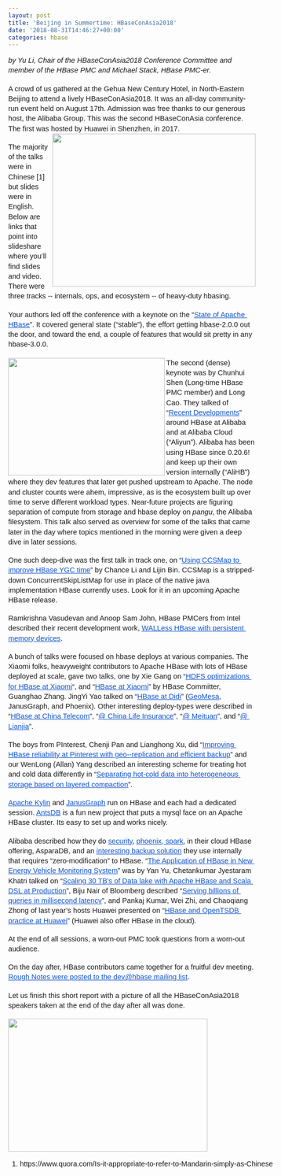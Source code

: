 ```yaml
---
layout: post
title: 'Beijing in Summertime: HBaseConAsia2018'
date: '2018-08-31T14:46:27+00:00'
categories: hbase
---
```

<span id="docs-internal-guid-7d70effa-7fff-11fe-437e-2cebbd5af665"> 
    <p dir="ltr" style="line-height: 1.38; margin-top: 0pt; margin-bottom: 0pt;"><em><span style="font-size: 11pt; font-family: Arial; background-color: transparent; font-variant-numeric: normal; font-variant-east-asian: normal; vertical-align: baseline; white-space: pre-wrap;">by Yu Li, Chair of the HBaseConAsia2018 Conference Committee and member of the HBase PMC and </span><span style="background-color: transparent; font-family: Arial; font-size: 11pt; white-space: pre-wrap;">Michael Stack, HBase PMC-er.</span></em></p><br /> 
    <p dir="ltr" style="line-height: 1.38; margin-top: 0pt; margin-bottom: 0pt;"><span style="font-size: 11pt; font-family: Arial; background-color: transparent; font-variant-numeric: normal; font-variant-east-asian: normal; vertical-align: baseline; white-space: pre-wrap;">A crowd of us gathered at the Gehua New Century Hotel, in North-Eastern Beijing to attend a lively HBaseConAsia2018. It was an all-day community-run event held on August 17th. Admission was free thanks to our generous host, the Alibaba Group. This was the second HBaseConAsia conference. The first was hosted by Huawei in Shenzhen, in 2017.</span><img src="https://lh3.googleusercontent.com/XGD2gIQ_upgfzr5lCw4XxreNJ1xNtJWB5F1gc7uxs-Kxx1LbNsDFzafjvTxjJ18pVdALfjxh7apss-XE9HRhxEoY6SWhFLeaNtKzxOYR0TepmPFsRe3JstSmWP85TNmXx1k2rKmd" style="transform: rotate(0rad);" width="414" height="311" align="right" /></p><br /> 
    <p dir="ltr" style="line-height: 1.38; margin-top: 0pt; margin-bottom: 0pt;"><span style="font-size: 11pt; font-family: Arial; background-color: transparent; font-variant-numeric: normal; font-variant-east-asian: normal; vertical-align: baseline; white-space: pre-wrap;">The majority of the talks were in Chinese [1] but slides were in English. Below are links that point into slideshare where you’ll find slides and video. There were three tracks -- internals, ops, and ecosystem -- of heavy-duty hbasing.</span></p><br /> 
    <p dir="ltr" style="line-height: 1.38; margin-top: 0pt; margin-bottom: 0pt;"><span style="font-size: 11pt; font-family: Arial; background-color: transparent; font-variant-numeric: normal; font-variant-east-asian: normal; vertical-align: baseline; white-space: pre-wrap;">Your authors led off the conference with a keynote on the “</span><a href="https://www.slideshare.net/MichaelStack4/hbaseconasia2018-keynote1-apache-hbase-project-status?qid=0ae179b1-e266-44ea-b949-e7864efece63&amp;v=&amp;b=&amp;from_search=1"><span style="font-size: 11pt; font-family: Arial; color: #1155cc; background-color: transparent; font-variant-numeric: normal; font-variant-east-asian: normal; text-decoration-line: underline; vertical-align: baseline; white-space: pre-wrap;">State of Apache HBase</span></a><span style="font-size: 11pt; font-family: Arial; background-color: transparent; font-variant-numeric: normal; font-variant-east-asian: normal; vertical-align: baseline; white-space: pre-wrap;">”. It covered general state (“stable”), the effort getting hbase-2.0.0 out the door, and toward the end, a couple of features that would sit pretty in any hbase-3.0.0.</span></p><br /><img src="https://lh5.googleusercontent.com/DTNqoJL7yK844TZbjBZhovaoYpCVRdtfHRowLvhy0sA93rSbG7jcyaL--0zcHY-dBT3rAT-XaxhQz4SW60ScjS51jXShJeCxJEfD_Sm7ExvNak8Qd_mQWXdQgdhDZfHH3yxOlqbr" style="transform: rotate(0rad);" width="319" height="239" align="left" /> 
    <p dir="ltr" style="line-height: 1.38; margin-top: 0pt; margin-bottom: 0pt;"><span style="font-size: 11pt; font-family: Arial; background-color: transparent; font-variant-numeric: normal; font-variant-east-asian: normal; vertical-align: baseline; white-space: pre-wrap;">The second (dense) keynote was by Chunhui Shen (Long-time HBase PMC member) and Long Cao. They talked of “</span><a href="https://www.slideshare.net/MichaelStack4/hbaseconasia2018-keynote-2-recent-development-of-hbase-in-alibaba-and-cloud?qid=21eab965-c548-45df-8b51-85df96c7ddc6&amp;v=&amp;b=&amp;from_search=6"><span style="font-size: 11pt; font-family: Arial; color: #1155cc; background-color: transparent; font-variant-numeric: normal; font-variant-east-asian: normal; text-decoration-line: underline; vertical-align: baseline; white-space: pre-wrap;">Recent Developments</span></a><span style="font-size: 11pt; font-family: Arial; background-color: transparent; font-variant-numeric: normal; font-variant-east-asian: normal; vertical-align: baseline; white-space: pre-wrap;">” around HBase at Alibaba and at Alibaba Cloud (“Aliyun”). Alibaba has been using HBase since 0.20.6! and keep up their own version internally (“AliHB”) where they dev features that later get pushed upstream to Apache. The node and cluster counts were ahem, impressive, as is the ecosystem built up over time to serve different workload types. Near-future projects are figuring separation of compute from storage and hbase deploy on </span><span style="font-size: 11pt; font-family: Arial; background-color: transparent; font-style: italic; font-variant-numeric: normal; font-variant-east-asian: normal; vertical-align: baseline; white-space: pre-wrap;">pangu</span><span style="font-size: 11pt; font-family: Arial; background-color: transparent; font-variant-numeric: normal; font-variant-east-asian: normal; vertical-align: baseline; white-space: pre-wrap;">, the Alibaba filesystem. This talk also served as overview for some of the talks that came later in the day where topics mentioned in the morning were given a deep dive in later sessions.</span></p><br /> 
    <p dir="ltr" style="line-height: 1.38; margin-top: 0pt; margin-bottom: 0pt;"><span style="font-size: 11pt; font-family: Arial; background-color: transparent; font-variant-numeric: normal; font-variant-east-asian: normal; vertical-align: baseline; white-space: pre-wrap;">One such deep-dive was the first talk in track one, on “</span><a href="https://www.slideshare.net/MichaelStack4/hbaseconasia2018-track11-use-ccsmap-to-improve-hbase-ygc-time?qid=9ab46155-3ecb-4199-84d2-69f8bbadf621&amp;v=&amp;b=&amp;from_search=1"><span style="font-size: 11pt; font-family: Arial; color: #1155cc; background-color: transparent; font-variant-numeric: normal; font-variant-east-asian: normal; text-decoration-line: underline; vertical-align: baseline; white-space: pre-wrap;">Using CCSMap to improve HBase YGC time</span></a><span style="font-size: 11pt; font-family: Arial; background-color: transparent; font-variant-numeric: normal; font-variant-east-asian: normal; vertical-align: baseline; white-space: pre-wrap;">” by Chance Li and Lijin Bin. CCSMap is a stripped-down ConcurrentSkipListMap for use in place of the native java implementation HBase currently uses. Look for it in an upcoming Apache HBase release.</span></p><br /> 
    <p dir="ltr" style="line-height: 1.38; margin-top: 0pt; margin-bottom: 0pt;"><span style="font-size: 11pt; font-family: Arial; background-color: transparent; font-variant-numeric: normal; font-variant-east-asian: normal; vertical-align: baseline; white-space: pre-wrap;">Ramkrishna Vasudevan and Anoop Sam John, HBase PMCers from Intel described their recent development work, </span><a href="https://www.slideshare.net/MichaelStack4/hbaseconasia2018-track12-walless-hbase-with-persistent-memory-devices"><span style="font-size: 11pt; font-family: Arial; color: #1155cc; background-color: transparent; font-variant-numeric: normal; font-variant-east-asian: normal; text-decoration-line: underline; vertical-align: baseline; white-space: pre-wrap;">WALLess HBase with persistent memory devices</span></a><span style="font-size: 11pt; font-family: Arial; background-color: transparent; font-variant-numeric: normal; font-variant-east-asian: normal; vertical-align: baseline; white-space: pre-wrap;">.</span></p><br /> 
    <p dir="ltr" style="line-height: 1.38; margin-top: 0pt; margin-bottom: 0pt;"><span style="font-size: 11pt; font-family: Arial; background-color: transparent; font-variant-numeric: normal; font-variant-east-asian: normal; vertical-align: baseline; white-space: pre-wrap;">A bunch of talks were focused on hbase deploys at various companies. The Xiaomi folks, heavyweight contributors to Apache HBase with lots of HBase deployed at scale, gave two talks, one by Xie Gang on “</span><a href="https://www.slideshare.net/MichaelStack4/hbaseconasia2018-track17-hdfs-optimizations-for-hbase-at-xiaomi"><span style="font-size: 11pt; font-family: Arial; color: #1155cc; background-color: transparent; font-variant-numeric: normal; font-variant-east-asian: normal; text-decoration-line: underline; vertical-align: baseline; white-space: pre-wrap;">HDFS optimizations for HBase at Xiaomi</span></a><span style="font-size: 11pt; font-family: Arial; background-color: transparent; font-variant-numeric: normal; font-variant-east-asian: normal; vertical-align: baseline; white-space: pre-wrap;">“, and “</span><a href="https://www.slideshare.net/MichaelStack4/hbaseconasia2018-track13-hbase-at-xiaomi"><span style="font-size: 11pt; font-family: Arial; color: #1155cc; background-color: transparent; font-variant-numeric: normal; font-variant-east-asian: normal; text-decoration-line: underline; vertical-align: baseline; white-space: pre-wrap;">HBase at Xiaomi</span></a><span style="font-size: 11pt; font-family: Arial; background-color: transparent; font-variant-numeric: normal; font-variant-east-asian: normal; vertical-align: baseline; white-space: pre-wrap;">” by HBase Committer, Guanghao Zhang. JingYi Yao talked on “</span><a href="https://www.slideshare.net/MichaelStack4/track14-hbase-at-didi?qid=84295e25-c04e-4c00-9c02-58464a26e846&amp;v=&amp;b=&amp;from_search=1"><span style="font-size: 11pt; font-family: Arial; color: #1155cc; background-color: transparent; font-variant-numeric: normal; font-variant-east-asian: normal; text-decoration-line: underline; vertical-align: baseline; white-space: pre-wrap;">HBase at Didi</span></a><span style="font-size: 11pt; font-family: Arial; background-color: transparent; font-variant-numeric: normal; font-variant-east-asian: normal; vertical-align: baseline; white-space: pre-wrap;">” (</span><a href="https://www.geomesa.org/"><span style="font-size: 11pt; font-family: Arial; color: #1155cc; background-color: transparent; font-variant-numeric: normal; font-variant-east-asian: normal; text-decoration-line: underline; vertical-align: baseline; white-space: pre-wrap;">GeoMesa</span></a><span style="font-size: 11pt; font-family: Arial; background-color: transparent; font-variant-numeric: normal; font-variant-east-asian: normal; vertical-align: baseline; white-space: pre-wrap;">, JanusGraph, and Phoenix). Other interesting deploy-types were described in “</span><a href="https://www.slideshare.net/MichaelStack4/hbaseconasia2018-track32-hbase-at-china-telecom?qid=0615cb9f-2086-45e4-8b9d-e8dada145c07&amp;v=&amp;b=&amp;from_search=1"><span style="font-size: 11pt; font-family: Arial; color: #1155cc; background-color: transparent; font-variant-numeric: normal; font-variant-east-asian: normal; text-decoration-line: underline; vertical-align: baseline; white-space: pre-wrap;">HBase at China Telecom</span></a><span style="font-size: 11pt; font-family: Arial; background-color: transparent; font-variant-numeric: normal; font-variant-east-asian: normal; vertical-align: baseline; white-space: pre-wrap;">”, “</span><a href="https://www.slideshare.net/MichaelStack4/hbaseconasia2018-track33-hbase-at-china-life-insurance?qid=7ed2b48f-c057-47ff-8f18-2f9271346afa&amp;v=&amp;b=&amp;from_search=8"><span style="font-size: 11pt; font-family: Arial; color: #1155cc; background-color: transparent; font-variant-numeric: normal; font-variant-east-asian: normal; text-decoration-line: underline; vertical-align: baseline; white-space: pre-wrap;">@ China Life Insurance</span></a><span style="font-size: 11pt; font-family: Arial; background-color: transparent; font-variant-numeric: normal; font-variant-east-asian: normal; vertical-align: baseline; white-space: pre-wrap;">”, “</span><a href="https://www.slideshare.net/MichaelStack4/hbaseconasia2018-track36-hbase-at-meituan?qid=d0fff7d2-1e10-40af-bf1b-dbbad9b754e9&amp;v=&amp;b=&amp;from_search=1"><span style="font-size: 11pt; font-family: Arial; color: #1155cc; background-color: transparent; font-variant-numeric: normal; font-variant-east-asian: normal; text-decoration-line: underline; vertical-align: baseline; white-space: pre-wrap;">@ Meituan</span></a><span style="font-size: 11pt; font-family: Arial; background-color: transparent; font-variant-numeric: normal; font-variant-east-asian: normal; vertical-align: baseline; white-space: pre-wrap;">”, and “</span><a href="https://www.slideshare.net/MichaelStack4/hbaseconasia2018-track35-hbase-practice-at-lianjia?qid=d9b7a650-365b-45b9-a815-51cccd9553b5&amp;v=&amp;b=&amp;from_search=12"><span style="font-size: 11pt; font-family: Arial; color: #1155cc; background-color: transparent; font-variant-numeric: normal; font-variant-east-asian: normal; text-decoration-line: underline; vertical-align: baseline; white-space: pre-wrap;">@ Lianjia</span></a><span style="font-size: 11pt; font-family: Arial; background-color: transparent; font-variant-numeric: normal; font-variant-east-asian: normal; vertical-align: baseline; white-space: pre-wrap;">”.</span></p><br /> 
    <p dir="ltr" style="line-height: 1.38; margin-top: 0pt; margin-bottom: 0pt;"><span style="font-size: 11pt; font-family: Arial; background-color: transparent; font-variant-numeric: normal; font-variant-east-asian: normal; vertical-align: baseline; white-space: pre-wrap;">The boys from PInterest, Chenji Pan and Lianghong Xu, did “</span><a href="https://www.slideshare.net/MichaelStack4/hbaseconasia2018-track15-improving-hbase-reliability-at-pinterest-with-geo-replication-and-efficient-backup?qid=cc03cc5d-3598-4503-9555-d0cea853f5f7&amp;v=&amp;b=&amp;from_search=1"><span style="font-size: 11pt; font-family: Arial; color: #1155cc; background-color: transparent; font-variant-numeric: normal; font-variant-east-asian: normal; text-decoration-line: underline; vertical-align: baseline; white-space: pre-wrap;">Improving HBase reliability at Pinterest with geo-­‐replication and efficient backup</span></a><span style="font-size: 11pt; font-family: Arial; background-color: transparent; font-variant-numeric: normal; font-variant-east-asian: normal; vertical-align: baseline; white-space: pre-wrap;">” and our WenLong (Allan) Yang described an interesting scheme for treating hot and cold data differently in “</span><a href="https://www.slideshare.net/MichaelStack4/hbaseconasia2018-track16-separating-hotcold-data-into-hetergeneous-storage-based-on-layered-compaction?qid=950b9b8e-5af5-4c4c-af3f-597cbe189b9a&amp;v=&amp;b=&amp;from_search=18"><span style="font-size: 11pt; font-family: Arial; color: #1155cc; background-color: transparent; font-variant-numeric: normal; font-variant-east-asian: normal; text-decoration-line: underline; vertical-align: baseline; white-space: pre-wrap;">Separating hot-cold data into heterogeneous storage based on layered compaction</span></a><span style="font-size: 11pt; font-family: Arial; background-color: transparent; font-variant-numeric: normal; font-variant-east-asian: normal; vertical-align: baseline; white-space: pre-wrap;">”.</span></p><br /> 
    <p dir="ltr" style="line-height: 1.38; margin-top: 0pt; margin-bottom: 0pt;"><a href="https://www.slideshare.net/MichaelStack4/hbaseconasia2018-track22-apache-kylin-on-hbase-extreme-olap-for-big-data?qid=58fb7df6-3780-4f01-aa62-8451bb4d6726&amp;v=&amp;b=&amp;from_search=19"><span style="font-size: 11pt; font-family: Arial; color: #1155cc; background-color: transparent; font-variant-numeric: normal; font-variant-east-asian: normal; text-decoration-line: underline; vertical-align: baseline; white-space: pre-wrap;">Apache Kylin</span></a><span style="font-size: 11pt; font-family: Arial; background-color: transparent; font-variant-numeric: normal; font-variant-east-asian: normal; vertical-align: baseline; white-space: pre-wrap;"> and </span><a href="https://www.slideshare.net/MichaelStack4/hbaseconasia2018-track25-janusgraphdistributed-graph-database-with-hbase?qid=0fee505b-8dce-4818-9fff-b4c492ab8141&amp;v=&amp;b=&amp;from_search=2"><span style="font-size: 11pt; font-family: Arial; color: #1155cc; background-color: transparent; font-variant-numeric: normal; font-variant-east-asian: normal; text-decoration-line: underline; vertical-align: baseline; white-space: pre-wrap;">JanusGraph</span></a><span style="font-size: 11pt; font-family: Arial; background-color: transparent; font-variant-numeric: normal; font-variant-east-asian: normal; vertical-align: baseline; white-space: pre-wrap;"> run on HBase and each had a dedicated session. </span><a href="https://www.slideshare.net/MichaelStack4/hbaseconasia2018-track23-bringing-mysql-compatibility-to-hbase-using-database-virtualization?qid=58fb7df6-3780-4f01-aa62-8451bb4d6726&amp;v=&amp;b=&amp;from_search=17"><span style="font-size: 11pt; font-family: Arial; color: #1155cc; background-color: transparent; font-variant-numeric: normal; font-variant-east-asian: normal; text-decoration-line: underline; vertical-align: baseline; white-space: pre-wrap;">AntsDB</span></a><span style="font-size: 11pt; font-family: Arial; background-color: transparent; font-variant-numeric: normal; font-variant-east-asian: normal; vertical-align: baseline; white-space: pre-wrap;"> is a fun new project that puts a mysql face on an Apache HBase cluster. Its easy to set up and works nicely.</span></p><br /> 
    <p dir="ltr" style="line-height: 1.38; margin-top: 0pt; margin-bottom: 0pt;"><span style="font-size: 11pt; font-family: Arial; background-color: transparent; font-variant-numeric: normal; font-variant-east-asian: normal; vertical-align: baseline; white-space: pre-wrap;">Alibaba described how they do </span><a href="https://www.slideshare.net/MichaelStack4/hbaseconasia2018-track21-kerberosbased-big-data-security-solution-and-practice-in-alibaba-cloud-hbase?qid=58fb7df6-3780-4f01-aa62-8451bb4d6726&amp;v=&amp;b=&amp;from_search=24"><span style="font-size: 11pt; font-family: Arial; color: #1155cc; background-color: transparent; font-variant-numeric: normal; font-variant-east-asian: normal; text-decoration-line: underline; vertical-align: baseline; white-space: pre-wrap;">security</span></a><span style="font-size: 11pt; font-family: Arial; background-color: transparent; font-variant-numeric: normal; font-variant-east-asian: normal; vertical-align: baseline; white-space: pre-wrap;">, </span><a href="https://www.slideshare.net/MichaelStack4/hbaseconasia2018-track24-htap-dbsystem-asparadb-hbase-phoenix-and-spark?qid=58fb7df6-3780-4f01-aa62-8451bb4d6726&amp;v=&amp;b=&amp;from_search=15"><span style="font-size: 11pt; font-family: Arial; color: #1155cc; background-color: transparent; font-variant-numeric: normal; font-variant-east-asian: normal; text-decoration-line: underline; vertical-align: baseline; white-space: pre-wrap;">phoenix, spark</span></a><span style="font-size: 11pt; font-family: Arial; background-color: transparent; font-variant-numeric: normal; font-variant-east-asian: normal; vertical-align: baseline; white-space: pre-wrap;">, in their cloud HBase offering, AsparaDB, and an </span><a href="https://image.slidesharecdn.com/track2-7alihbreal-timecolddatabackup-180830021938/95/hbaseconasia2018-track27-a-realtime-backup-solution-for-hbase-with-zero-hbase-modification-low-latency-and-hetergeneous-storage-1-638.jpg?cb=1535646117"><span style="font-size: 11pt; font-family: Arial; color: #1155cc; background-color: transparent; font-variant-numeric: normal; font-variant-east-asian: normal; text-decoration-line: underline; vertical-align: baseline; white-space: pre-wrap;">interesting backup solution</span></a><span style="font-size: 11pt; font-family: Arial; background-color: transparent; font-variant-numeric: normal; font-variant-east-asian: normal; vertical-align: baseline; white-space: pre-wrap;"> they use internally that requires “zero-modification” to HBase. “</span><a href="https://www.slideshare.net/MichaelStack4/hbaseconasia2018-track37-the-application-of-hbase-in-new-energy-vehicle-monitoring-systems"><span style="font-size: 11pt; font-family: Arial; color: #1155cc; background-color: transparent; font-variant-numeric: normal; font-variant-east-asian: normal; text-decoration-line: underline; vertical-align: baseline; white-space: pre-wrap;">The Application of HBase in New Energy Vehicle Monitoring System</span></a><span style="font-size: 11pt; font-family: Arial; background-color: transparent; font-variant-numeric: normal; font-variant-east-asian: normal; vertical-align: baseline; white-space: pre-wrap;">” was by Yan Yu, Chetankumar Jyestaram Khatri talked on “</span><a href="https://www.slideshare.net/MichaelStack4/hbaseconasia2018-track26-scaling-30tbs-of-data-lake-with-apache-hbase-and-scala-dsl-in-production"><span style="font-size: 11pt; font-family: Arial; color: #1155cc; background-color: transparent; font-variant-numeric: normal; font-variant-east-asian: normal; text-decoration-line: underline; vertical-align: baseline; white-space: pre-wrap;">Scaling 30 TB's of Data lake with Apache HBase and Scala DSL at Production</span></a><span style="font-size: 11pt; font-family: Arial; background-color: transparent; font-variant-numeric: normal; font-variant-east-asian: normal; vertical-align: baseline; white-space: pre-wrap;">”, Biju Nair of Bloomberg described “</span><a href="https://www.slideshare.net/MichaelStack4/hbaseconasia2018-track31-serving-billions-of-queries-in-millisecond-latencies"><span style="font-size: 11pt; font-family: Arial; color: #1155cc; background-color: transparent; font-variant-numeric: normal; font-variant-east-asian: normal; text-decoration-line: underline; vertical-align: baseline; white-space: pre-wrap;">Serving billions of queries in millisecond latency</span></a><span style="font-size: 11pt; font-family: Arial; background-color: transparent; font-variant-numeric: normal; font-variant-east-asian: normal; vertical-align: baseline; white-space: pre-wrap;">”, and Pankaj Kumar, Wei Zhi, and Chaoqiang Zhong of last year’s hosts Huawei presented on “</span><a href="https://www.slideshare.net/MichaelStack4/hbaseconasia2018-track34-hbase-and-opentsdb-practice-at-huawei"><span style="font-size: 11pt; font-family: Arial; color: #1155cc; background-color: transparent; font-variant-numeric: normal; font-variant-east-asian: normal; text-decoration-line: underline; vertical-align: baseline; white-space: pre-wrap;">HBase and OpenTSDB practice at Huawei</span></a><span style="font-size: 11pt; font-family: Arial; background-color: transparent; font-variant-numeric: normal; font-variant-east-asian: normal; vertical-align: baseline; white-space: pre-wrap;">” (Huawei also offer HBase in the cloud).</span></p><br /> 
    <p dir="ltr" style="line-height: 1.38; margin-top: 0pt; margin-bottom: 0pt;"><span style="font-size: 11pt; font-family: Arial; background-color: transparent; font-variant-numeric: normal; font-variant-east-asian: normal; vertical-align: baseline; white-space: pre-wrap;">At the end of all sessions, a worn-out PMC took questions from a worn-out audience.</span></p><br /> 
    <p dir="ltr" style="line-height: 1.38; margin-top: 0pt; margin-bottom: 0pt;"><span style="font-size: 11pt; font-family: Arial; background-color: transparent; font-variant-numeric: normal; font-variant-east-asian: normal; vertical-align: baseline; white-space: pre-wrap;">On the day after, HBase contributors came together for a fruitful dev meeting. </span><a href="https://mail-archives.apache.org/mod_mbox/hbase-dev/201808.mbox/%3CCADcMMgHtY7vMVdsMDGtQiyOMp95Ve6duYkPMrFurZWXnS-8DnA@mail.gmail.com%3E"><span style="font-size: 11pt; font-family: Arial; color: #1155cc; background-color: transparent; font-variant-numeric: normal; font-variant-east-asian: normal; text-decoration-line: underline; vertical-align: baseline; white-space: pre-wrap;">Rough Notes were posted to the dev@hbase mailing list</span></a><span style="font-size: 11pt; font-family: Arial; background-color: transparent; font-variant-numeric: normal; font-variant-east-asian: normal; vertical-align: baseline; white-space: pre-wrap;">.</span></p><br /> 
    <p dir="ltr" style="line-height: 1.38; margin-top: 0pt; margin-bottom: 0pt;"><span style="font-size: 11pt; font-family: Arial; background-color: transparent; font-variant-numeric: normal; font-variant-east-asian: normal; vertical-align: baseline; white-space: pre-wrap;">Let us finish this short report with a picture of all the HBaseConAsia2018 speakers taken at the end of the day after all was done.</span></p><br /> 
    <p dir="ltr" style="line-height: 1.38; margin-top: 0pt; margin-bottom: 0pt;"><span style="font-size: 11pt; font-family: Arial; background-color: transparent; font-variant-numeric: normal; font-variant-east-asian: normal; vertical-align: baseline; white-space: pre-wrap;"><img src="https://lh3.googleusercontent.com/nDoV8SjgUN4REwsHgNM_eJZZTPG1IMUpOPCnXm2yYhO3_TnAYLVZ2JypmUJzcoqhUACW25pImDb_4Mv0_R1NRku87HkrAaE2l0FcAdjn6oe-1svAYx5x6Lz_QY8qsVMj6pf3U3iF" style="transform: rotate(0rad);" width="406" height="270" align="bottom" /></span></p><br /> 
    <ol style="margin-top: 0pt; margin-bottom: 0pt;"> 
      <li dir="ltr" style="list-style-type: decimal; font-size: 11pt; font-family: Arial; background-color: transparent; font-variant-numeric: normal; font-variant-east-asian: normal; vertical-align: baseline; white-space: pre;">https://www.quora.com/Is-it-appropriate-to-refer-to-Mandarin-simply-as-Chinese<br /> </li> 
    </ol></span>
